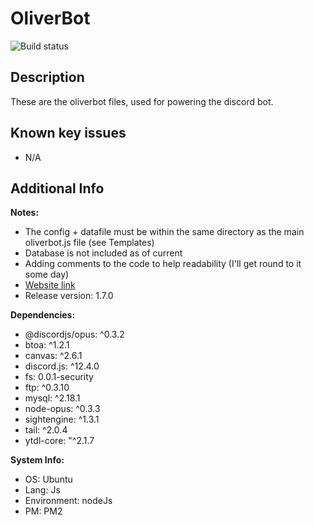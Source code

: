 # OliverBot

![Build status](https://github.com/cheesenibbles123/OliverbotPublic/actions/workflows/NodeJSBuild.yml/badge.svg)

## Description

These are the oliverbot files, used for powering the discord bot.

## Known key issues

- N/A

## Additional Info

**Notes:**
 - The config + datafile must be within the same directory as the main oliverbot.js file (see Templates)
 - Database is not included as of current
 - Adding comments to the code to help readability (I'll get round to it some day)
 - [Website link](http://www.archiesbots.com/DiscordBots/Oliverbot/info.html)
 - Release version: 1.7.0

**Dependencies:**
 - @discordjs/opus: ^0.3.2
 - btoa: ^1.2.1
 - canvas: ^2.6.1
 - discord.js: ^12.4.0
 - fs: 0.0.1-security
 - ftp: ^0.3.10
 - mysql: ^2.18.1
 - node-opus: ^0.3.3
 - sightengine: ^1.3.1
 - tail: ^2.0.4
 - ytdl-core: "^2.1.7

**System Info:**
 - OS: Ubuntu
 - Lang: Js
 - Environment: nodeJs
 - PM: PM2
